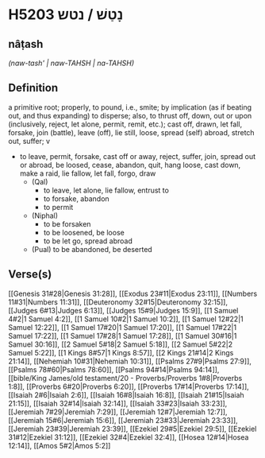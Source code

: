 # H5203 נָטַשׁ / נטש

## nâṭash

_(naw-tash' | naw-TAHSH | na-TAHSH)_

## Definition

a primitive root; properly, to pound, i.e., smite; by implication (as if beating out, and thus expanding) to disperse; also, to thrust off, down, out or upon (inclusively, reject, let alone, permit, remit, etc.); cast off, drawn, let fall, forsake, join (battle), leave (off), lie still, loose, spread (self) abroad, stretch out, suffer; v

- to leave, permit, forsake, cast off or away, reject, suffer, join, spread out or abroad, be loosed, cease, abandon, quit, hang loose, cast down, make a raid, lie fallow, let fall, forgo, draw
  - (Qal)
    - to leave, let alone, lie fallow, entrust to
    - to forsake, abandon
    - to permit
  - (Niphal)
    - to be forsaken
    - to be loosened, be loose
    - to be let go, spread abroad
  - (Pual) to be abandoned, be deserted

## Verse(s)

[[Genesis 31#28|Genesis 31:28]], [[Exodus 23#11|Exodus 23:11]], [[Numbers 11#31|Numbers 11:31]], [[Deuteronomy 32#15|Deuteronomy 32:15]], [[Judges 6#13|Judges 6:13]], [[Judges 15#9|Judges 15:9]], [[1 Samuel 4#2|1 Samuel 4:2]], [[1 Samuel 10#2|1 Samuel 10:2]], [[1 Samuel 12#22|1 Samuel 12:22]], [[1 Samuel 17#20|1 Samuel 17:20]], [[1 Samuel 17#22|1 Samuel 17:22]], [[1 Samuel 17#28|1 Samuel 17:28]], [[1 Samuel 30#16|1 Samuel 30:16]], [[2 Samuel 5#18|2 Samuel 5:18]], [[2 Samuel 5#22|2 Samuel 5:22]], [[1 Kings 8#57|1 Kings 8:57]], [[2 Kings 21#14|2 Kings 21:14]], [[Nehemiah 10#31|Nehemiah 10:31]], [[Psalms 27#9|Psalms 27:9]], [[Psalms 78#60|Psalms 78:60]], [[Psalms 94#14|Psalms 94:14]], [[bible/King James/old testament/20 - Proverbs/Proverbs 1#8|Proverbs 1:8]], [[Proverbs 6#20|Proverbs 6:20]], [[Proverbs 17#14|Proverbs 17:14]], [[Isaiah 2#6|Isaiah 2:6]], [[Isaiah 16#8|Isaiah 16:8]], [[Isaiah 21#15|Isaiah 21:15]], [[Isaiah 32#14|Isaiah 32:14]], [[Isaiah 33#23|Isaiah 33:23]], [[Jeremiah 7#29|Jeremiah 7:29]], [[Jeremiah 12#7|Jeremiah 12:7]], [[Jeremiah 15#6|Jeremiah 15:6]], [[Jeremiah 23#33|Jeremiah 23:33]], [[Jeremiah 23#39|Jeremiah 23:39]], [[Ezekiel 29#5|Ezekiel 29:5]], [[Ezekiel 31#12|Ezekiel 31:12]], [[Ezekiel 32#4|Ezekiel 32:4]], [[Hosea 12#14|Hosea 12:14]], [[Amos 5#2|Amos 5:2]]